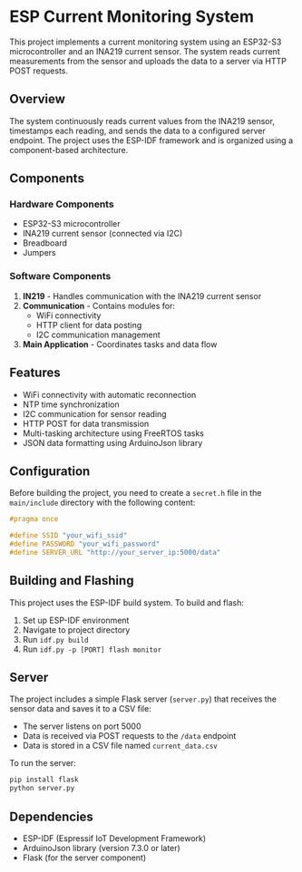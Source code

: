 # ESP Current Monitoring System

This project implements a current monitoring system using an ESP32-S3 microcontroller and an INA219 current sensor. The system reads current measurements from the sensor and uploads the data to a server via HTTP POST requests.

## Overview

The system continuously reads current values from the INA219 sensor, timestamps each reading, and sends the data to a configured server endpoint. The project uses the ESP-IDF framework and is organized using a component-based architecture.

## Components

### Hardware Components
- ESP32-S3 microcontroller
- INA219 current sensor (connected via I2C)
- Breadboard
- Jumpers

### Software Components
1. **IN219** - Handles communication with the INA219 current sensor
2. **Communication** - Contains modules for:
   - WiFi connectivity
   - HTTP client for data posting
   - I2C communication management
3. **Main Application** - Coordinates tasks and data flow

## Features

- WiFi connectivity with automatic reconnection
- NTP time synchronization
- I2C communication for sensor reading
- HTTP POST for data transmission
- Multi-tasking architecture using FreeRTOS tasks
- JSON data formatting using ArduinoJson library

## Configuration

Before building the project, you need to create a `secret.h` file in the `main/include` directory with the following content:

```cpp
#pragma once

#define SSID "your_wifi_ssid"
#define PASSWORD "your_wifi_password"
#define SERVER_URL "http://your_server_ip:5000/data"
```

## Building and Flashing

This project uses the ESP-IDF build system. To build and flash:

1. Set up ESP-IDF environment
2. Navigate to project directory
3. Run `idf.py build`
4. Run `idf.py -p [PORT] flash monitor`

## Server

The project includes a simple Flask server (`server.py`) that receives the sensor data and saves it to a CSV file:

- The server listens on port 5000
- Data is received via POST requests to the `/data` endpoint
- Data is stored in a CSV file named `current_data.csv`

To run the server:
```bash
pip install flask
python server.py
```

## Dependencies

- ESP-IDF (Espressif IoT Development Framework)
- ArduinoJson library (version 7.3.0 or later)
- Flask (for the server component)
